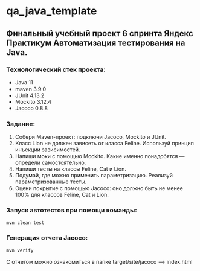 # qa_java_template
## Финальный учебный проект 6 спринта Яндекс Практикум Автоматизация тестирования на Java.

### Технологический стек проекта:
* Java 11
* maven 3.9.0
* JUnit 4.13.2
* Mockito 3.12.4
* Jacoco 0.8.8


### Задание:
1. Собери Maven-проект: подключи Jacoco, Mockito и JUnit.
2. Класс Lion не должен зависеть от класса Feline. Используй принцип инъекции зависимостей.
3. Напиши моки с помощью Mockito. Какие именно понадобятся — определи самостоятельно.
4. Напиши тесты на классы Feline, Cat и Lion.
5. Подумай, где можно применить параметризацию. Реализуй параметризованные тесты.
6. Оцени покрытие с помощью Jacoco: оно должно быть не менее 100% для классов Feline, Cat и Lion.
### Запуск автотестов при помощи команды:
`mvn clean test`
### Генерация отчета Jacoco:
`mvn verify`

С отчетом можно ознакомиться в папке target/site/jacoco --> index.html